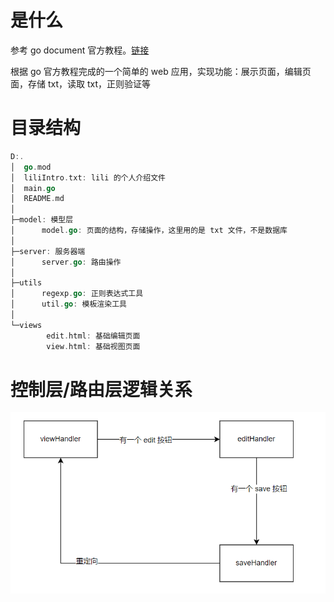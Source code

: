 # 是什么
参考 go document 官方教程。[链接](https://go.dev/doc/articles/wiki/)

根据 go 官方教程完成的一个简单的 web 应用，实现功能：展示页面，编辑页面，存储 txt，读取 txt，正则验证等

# 目录结构
```go
D:.
│  go.mod
│  liliIntro.txt: lili 的个人介绍文件
│  main.go
│  README.md
│
├─model: 模型层
│      model.go: 页面的结构，存储操作，这里用的是 txt 文件，不是数据库
│
├─server: 服务器端
│      server.go: 路由操作
│
├─utils
│      regexp.go: 正则表达式工具
│      util.go: 模板渲染工具
│
└─views
        edit.html: 基础编辑页面
        view.html: 基础视图页面
```
# 控制层/路由层逻辑关系
![picture](./img/routerAndControllerLogic.png)